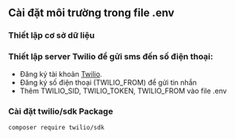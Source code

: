 ## Cài đặt môi trường trong file .env

### Thiết lập cơ sở dữ liệu
### Thiết lập server Twilio để gửi sms đến số điện thoại:
  - Đăng ký tài khoản [Twilio](https://www.twilio.com).
  - Đăng ký số điện thoại (TWILIO_FROM) để gửi tin nhắn
  - Thêm TWILIO_SID, TWILIO_TOKEN, TWILIO_FROM vào file .env
### Cài đặt twilio/sdk Package
```
composer require twilio/sdk
```
